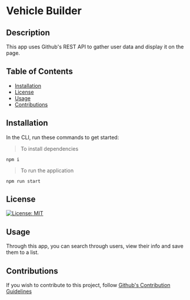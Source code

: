 # Vehicle Builder

## Description

This app uses Github's REST API to gather user data and display it on the page.

## Table of Contents
* [Installation](#installation)
* [License](#license)
* [Usage](#usage)
* [Contributions]()

## Installation

In the CLI, run these commands to get started:

> To install dependencies
```
npm i
```
> To run the application
```
npm run start
```

## License

[![License: MIT](https://img.shields.io/badge/License-MIT-yellow.svg)](https://opensource.org/licenses/MIT)

## Usage

Through this app, you can search through users, view their info and save them to a list.

## Contributions

If you wish to contribute to this project, follow [Github's Contribution Guidelines](https://docs.github.com/en/get-started/exploring-projects-on-github/contributing-to-a-project)
